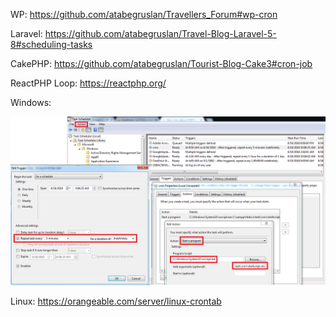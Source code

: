 WP: https://github.com/atabegruslan/Travellers_Forum#wp-cron

Laravel: https://github.com/atabegruslan/Travel-Blog-Laravel-5-8#scheduling-tasks

CakePHP: https://github.com/atabegruslan/Tourist-Blog-Cake3#cron-job

ReactPHP Loop: https://reactphp.org/

Windows: 

![](/Illustrations/TaskScheduler.png)

Linux: https://orangeable.com/server/linux-crontab